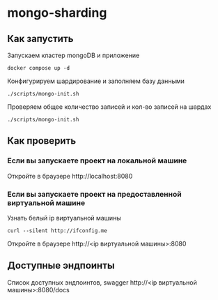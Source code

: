 # mongo-sharding

## Как запустить

Запускаем кластер mongoDB и приложение

```shell
docker compose up -d
```

Конфигурируем шардирование и заполняем базу данными

```shell
./scripts/mongo-init.sh
```

Проверяем общее количество записей и кол-во записей на шардах

```shell
./scripts/mongo-init.sh
```

## Как проверить

### Если вы запускаете проект на локальной машине

Откройте в браузере http://localhost:8080

### Если вы запускаете проект на предоставленной виртуальной машине

Узнать белый ip виртуальной машины

```shell
curl --silent http://ifconfig.me
```

Откройте в браузере http://<ip виртуальной машины>:8080

## Доступные эндпоинты

Список доступных эндпоинтов, swagger http://<ip виртуальной машины>:8080/docs